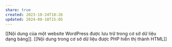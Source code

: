 ```yaml
---
share: true
created: 2023-10-24T18:26
updated: 2024-08-18T15:05
---
```

[[Nội dung của một website WordPress được lưu trữ trong cơ sở dữ liệu dạng bảng]]. [[Nội dung trong cơ sở dữ liệu được PHP hiển thị thành HTML]]
